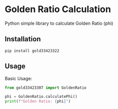 # Golden Ratio Calculation
Python simple library to calculate Golden Ratio (phi)

## Installation
```shell
pip install gold33423322
```

## Usage
Basic Usage:
```python
from gold33423307 import GoldenRatio

phi = GoldenRatio.calculatePhi()
print(f"Golden Ratio: {phi}")
```
